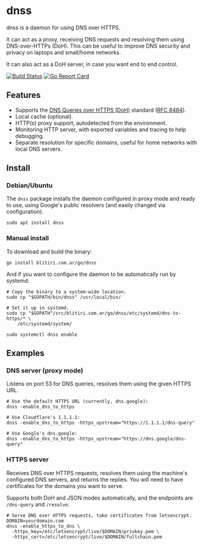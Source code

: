 
# dnss

dnss is a daemon for using DNS over HTTPS.

It can act as a proxy, receiving DNS requests and resolving them using
DNS-over-HTTPs (DoH). This can be useful to improve DNS security and privacy
on laptops and small/home networks.

It can also act as a DoH server, in case you want end to end control.


[![Build Status](https://gitlab.com/albertito/dnss/badges/master/pipeline.svg)](https://gitlab.com/albertito/dnss/-/pipelines)
[![Go Report Card](https://goreportcard.com/badge/github.com/albertito/dnss)](https://goreportcard.com/report/github.com/albertito/dnss)


## Features

* Supports the
  [DNS Queries over HTTPS (DoH)](https://en.wikipedia.org/wiki/DNS_over_HTTPS)
  standard ([RFC 8484](https://tools.ietf.org/html/rfc8484)).
* Local cache (optional).
* HTTP(s) proxy support, autodetected from the environment.
* Monitoring HTTP server, with exported variables and tracing to help
  debugging.
* Separate resolution for specific domains, useful for home networks with
  local DNS servers.


## Install

### Debian/Ubuntu

The `dnss` package installs the daemon configured in proxy mode and ready to
use, using Google's public resolvers (and easily changed via configuration).

```shell
sudo apt install dnss
```


### Manual install

To download and build the binary:

```shell
go install blitiri.com.ar/go/dnss
```

And if you want to configure the daemon to be automatically run by systemd:

```shell
# Copy the binary to a system-wide location.
sudo cp "$GOPATH/bin/dnss" /usr/local/bin/

# Set it up in systemd.
sudo cp "$GOPATH"/src/blitiri.com.ar/go/dnss/etc/systemd/dns-to-https/* \
	/etc/systemd/system/

sudo systemctl dnss enable
```


## Examples

### DNS server (proxy mode)

Listens on port 53 for DNS queries, resolves them using the given HTTPS URL.

```shell
# Use the default HTTPS URL (currently, dns.google):
dnss -enable_dns_to_https

# Use Cloudflare's 1.1.1.1:
dnss -enable_dns_to_https -https_upstream="https://1.1.1.1/dns-query"

# Use Google's dns.google:
dnss -enable_dns_to_https -https_upstream="https://dns.google/dns-query"
```

### HTTPS server

Receives DNS over HTTPS requests, resolves them using the machine's configured
DNS servers, and returns the replies.  You will need to have certificates for
the domains you want to serve.

Supports both DoH and JSON modes automatically, and the endpoints are
`/dns-query` and `/resolve`.

```shell
# Serve DNS over HTTPS requests, take certificates from letsencrypt.
DOMAIN=yourdomain.com
dnss -enable_https_to_dns \
  -https_key=/etc/letsencrypt/live/$DOMAIN/privkey.pem \
  -https_cert=/etc/letsencrypt/live/$DOMAIN/fullchain.pem
```

